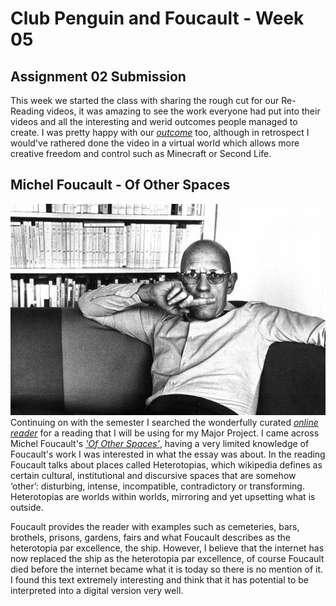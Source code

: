 # Club Penguin and Foucault - Week 05
## Assignment 02 Submission
This week we started the class with sharing the rough cut for our Re-Reading videos, it was amazing to see the work everyone had put into their videos and all the interesting and werid outcomes people managed to create. I was pretty happy with our [*outcome*](https://www.youtube.com/watch?v=hxVLtIr6eNs) too, although in retrospect I would've rathered done the video in a virtual world which allows more creative freedom and control such as Minecraft or Second Life.
## Michel Foucault - Of Other Spaces
![](foucault.png)
Continuing on with the semester I searched the wonderfully curated [*online reader*](http://digbeyond.com/readme/phplist.php?course=Code-Words) for a reading that I will be using for my Major Project. I came across Michel Foucault's [*'Of Other Spaces'*](https://web.mit.edu/allanmc/www/foucault1.pdf), having a very limited knowledge of Foucault's work I was interested in what the essay was about. In the reading Foucault talks about places called Heterotopias, which wikipedia defines as certain cultural, institutional and discursive spaces that are somehow ‘other’: disturbing, intense, incompatible, contradictory or transforming. Heterotopias are worlds within worlds, mirroring and yet upsetting what is outside. 

Foucault provides the reader with examples such as cemeteries, bars, brothels, prisons, gardens, fairs and what Foucault describes as the heterotopia par excellence, the ship. However, I believe that the internet has now replaced the ship as the heterotopia par excellence, of course Foucault died before the internet became what it is today so there is no mention of it. I found this text extremely interesting and think that it has potential to be interpreted into a digital version very well. 
